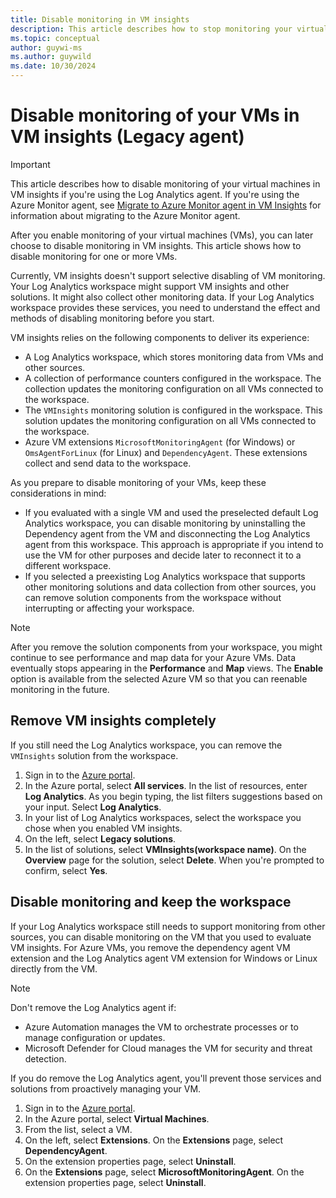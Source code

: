 ```yaml
---
title: Disable monitoring in VM insights
description: This article describes how to stop monitoring your virtual machines in VM insights.
ms.topic: conceptual
author: guywi-ms
ms.author: guywild
ms.date: 10/30/2024
---
```


# Disable monitoring of your VMs in VM insights (Legacy agent)

> [!IMPORTANT]
> This article describes how to disable monitoring of your virtual machines in VM insights if you're using the Log Analytics agent. If you're using the Azure Monitor agent, see [Migrate to Azure Monitor agent in VM Insights](./vminsights-migrate-agent.md) for information about migrating to the Azure Monitor agent.

After you enable monitoring of your virtual machines (VMs), you can later choose to disable monitoring in VM insights. This article shows how to disable monitoring for one or more VMs.

Currently, VM insights doesn't support selective disabling of VM monitoring. Your Log Analytics workspace might support VM insights and other solutions. It might also collect other monitoring data. If your Log Analytics workspace provides these services, you need to understand the effect and methods of disabling monitoring before you start.

VM insights relies on the following components to deliver its experience:

* A Log Analytics workspace, which stores monitoring data from VMs and other sources.
* A collection of performance counters configured in the workspace. The collection updates the monitoring configuration on all VMs connected to the workspace.
* The `VMInsights` monitoring solution is configured in the workspace. This solution updates the monitoring configuration on all VMs connected to the workspace.
* Azure VM extensions `MicrosoftMonitoringAgent` (for Windows) or `OmsAgentForLinux` (for Linux) and `DependencyAgent`. These extensions collect and send data to the workspace.

As you prepare to disable monitoring of your VMs, keep these considerations in mind:

* If you evaluated with a single VM and used the preselected default Log Analytics workspace, you can disable monitoring by uninstalling the Dependency agent from the VM and disconnecting the Log Analytics agent from this workspace. This approach is appropriate if you intend to use the VM for other purposes and decide later to reconnect it to a different workspace.
* If you selected a preexisting Log Analytics workspace that supports other monitoring solutions and data collection from other sources, you can remove solution components from the workspace without interrupting or affecting your workspace.

>[!NOTE]
> After you remove the solution components from your workspace, you might continue to see performance and map data for your Azure VMs. Data eventually stops appearing in the **Performance** and **Map** views. The **Enable** option is available from the selected Azure VM so that you can reenable monitoring in the future.

## Remove VM insights completely

If you still need the Log Analytics workspace, you can remove the `VMInsights` solution from the workspace.

1. Sign in to the [Azure portal](https://portal.azure.com).
1. In the Azure portal, select **All services**. In the list of resources, enter **Log Analytics**. As you begin typing, the list filters suggestions based on your input. Select **Log Analytics**.
1. In your list of Log Analytics workspaces, select the workspace you chose when you enabled VM insights.
1. On the left, select **Legacy solutions**.
1. In the list of solutions, select **VMInsights(workspace name)**. On the **Overview** page for the solution, select **Delete**. When you're prompted to confirm, select **Yes**.

## Disable monitoring and keep the workspace

If your Log Analytics workspace still needs to support monitoring from other sources, you can disable monitoring on the VM that you used to evaluate VM insights. For Azure VMs, you remove the dependency agent VM extension and the Log Analytics agent VM extension for Windows or Linux directly from the VM.

>[!NOTE]
>Don't remove the Log Analytics agent if:
>
> * Azure Automation manages the VM to orchestrate processes or to manage configuration or updates.
> * Microsoft Defender for Cloud manages the VM for security and threat detection.
>
> If you do remove the Log Analytics agent, you'll prevent those services and solutions from proactively managing your VM.

1. Sign in to the [Azure portal](https://portal.azure.com).
1. In the Azure portal, select **Virtual Machines**.
1. From the list, select a VM.
1. On the left, select **Extensions**. On the **Extensions** page, select **DependencyAgent**.
1. On the extension properties page, select **Uninstall**.
1. On the **Extensions** page, select **MicrosoftMonitoringAgent**. On the extension properties page, select **Uninstall**.